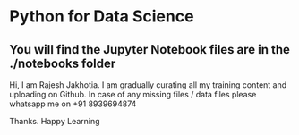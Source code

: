 # Python for Data Science
## You will find the Jupyter Notebook files are in the ./notebooks folder

Hi, I am Rajesh Jakhotia. I am gradually curating all my training content and uploading on Github.
In case of any missing files / data files please whatsapp me on +91 8939694874

Thanks.
Happy Learning
